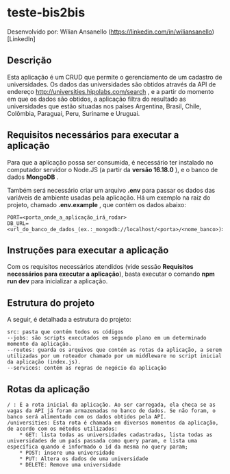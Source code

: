 # teste-bis2bis

Desenvolvido por: Wílian Ansanello (https://linkedin.com/in/wiliansanello)[LinkedIn]

## Descrição 

Esta aplicação é um CRUD que permite o gerenciamento de um cadastro de universidades.
 Os dados das universidades são obtidos através da API de endereço http://universities.hipolabs.com/search
, e a partir do momento em que os dados são obtidos, a aplicação filtra do resultado as universidades que estão situadas nos países Argentina, Brasil, Chile, Colômbia, Paraguai, Peru, Suriname e Uruguai.

## Requisitos necessários para executar a aplicação

Para que a aplicação possa ser consumida, é necessário ter instalado no computador servidor o Node.JS (a partir da **versão 16.18.0** ), e o banco de dados **MongoDB** . 

Também será necessário criar um arquivo **.env** para passar os dados das variáveis de ambiente usadas pela aplicação. Há um exemplo na raiz do projeto, chamado **.env.example** , que contém os dados abaixo:
```
PORT=<porta_onde_a_aplicação_irá_rodar>
DB_URL=<url_do_banco_de_dados_(ex.:_mongodb://localhost/<porta>/<nome_banco>)>
```

## Instruções para executar a aplicação

Com os requisitos necessários atendidos (vide sessão **Requisitos necessários para executar a aplicação**), basta executar o comando **npm run dev** para inicializar a aplicação.

## Estrutura do projeto

A seguir, é detalhada a estrutura do projeto:

```
src: pasta que contém todos os códigos
--jobs: são scripts executados em segundo plano em um determinado momento da aplicação.
--routes: guarda os arquivos que contém as rotas da aplicação, a serem utilizadas por um roteador chamado por um middleware no script inicial da aplicação (index.js).
--services: contém as regras de negócio da aplicação
```

## Rotas da aplicação 

```
/ : É a rota inicial da aplicação. Ao ser carregada, ela checa se as vagas da API já foram armazenadas no banco de dados. Se não foram, o banco será alimentado com os dados obtidos pela API.
/universities: Esta rota é chamada em diversos momentos da aplicação, de acordo com os métodos utilizados:
    * GET: lista todas as universidades cadastradas, lista todas as universidades de um país passada como query param, e lista uma específica quando é informado o id da mesma no query param;
    * POST: insere uma universidade
    * PUT: Altera os dados de uma universidade
    * DELETE: Remove uma universidade
```


